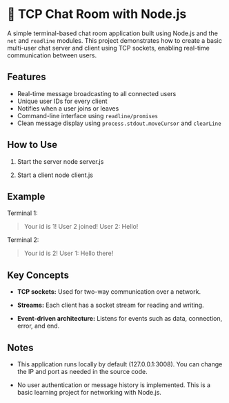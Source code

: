 # 💬 TCP Chat Room with Node.js

A simple terminal-based chat room application built using Node.js and the `net` and `readline` modules. This project demonstrates how to create a basic multi-user chat server and client using TCP sockets, enabling real-time communication between users.

## Features

- Real-time message broadcasting to all connected users
- Unique user IDs for every client
- Notifies when a user joins or leaves
- Command-line interface using `readline/promises`
- Clean message display using `process.stdout.moveCursor` and `clearLine`


## How to Use

1. Start the server
   node server.js

2. Start a client
   node client.js


## Example

Terminal 1:
> Your id is 1!
> User 2 joined!
> User 2: Hello!

Terminal 2:
> Your id is 2!
> User 1: Hello there!


## Key Concepts

- **TCP sockets:** Used for two-way communication over a network.

- **Streams:** Each client has a socket stream for reading and writing.

- **Event-driven architecture:** Listens for events such as data, connection, error, and end.


## Notes

- This application runs locally by default (127.0.0.1:3008). You can change the IP and port as needed in the source code.

- No user authentication or message history is implemented. This is a basic learning project for networking with Node.js.
